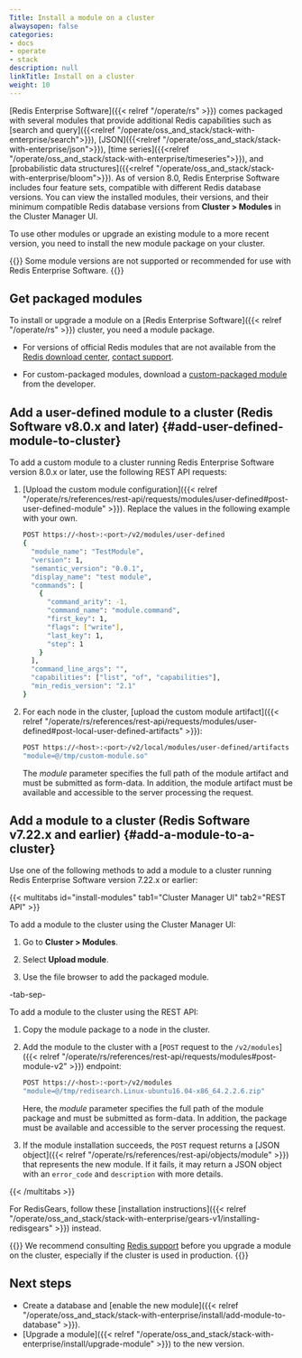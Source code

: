 ```yaml
---
Title: Install a module on a cluster
alwaysopen: false
categories:
- docs
- operate
- stack
description: null
linkTitle: Install on a cluster
weight: 10
---
```


[Redis Enterprise Software]({{< relref "/operate/rs" >}}) comes packaged with several modules that provide additional Redis capabilities such as [search and query]({{<relref "/operate/oss_and_stack/stack-with-enterprise/search">}}), [JSON]({{<relref "/operate/oss_and_stack/stack-with-enterprise/json">}}), [time series]({{<relref "/operate/oss_and_stack/stack-with-enterprise/timeseries">}}), and [probabilistic data structures]({{<relref "/operate/oss_and_stack/stack-with-enterprise/bloom">}}). As of version 8.0, Redis Enterprise Software includes four feature sets, compatible with different Redis database versions. You can view the installed modules, their versions, and their minimum compatible Redis database versions from **Cluster > Modules** in the Cluster Manager UI.

To use other modules or upgrade an existing module to a more recent version, you need to install the new module package on your cluster.

{{<warning>}}
Some module versions are not supported or recommended for use with Redis Enterprise Software.
{{</warning>}}

## Get packaged modules

To install or upgrade a module on a [Redis Enterprise Software]({{< relref "/operate/rs" >}}) cluster, you need a module package.

- For versions of official Redis modules that are not available from the [Redis download center](https://redis.io/downloads/), [contact support](https://redis.io/support/).

- For custom-packaged modules, download a [custom-packaged module](https://redislabs.com/community/redis-modules-hub/) from the developer.

## Add a user-defined module to a cluster (Redis Software v8.0.x and later) {#add-user-defined-module-to-cluster}

To add a custom module to a cluster running Redis Enterprise Software version 8.0.x or later, use the following REST API requests:

1. [Upload the custom module configuration]({{< relref "/operate/rs/references/rest-api/requests/modules/user-defined#post-user-defined-module" >}}). Replace the values in the following example with your own.

    ```sh
    POST https://<host>:<port>/v2/modules/user-defined
    {
      "module_name": "TestModule",
      "version": 1,
      "semantic_version": "0.0.1",
      "display_name": "test module",
      "commands": [
        {
          "command_arity": -1,
          "command_name": "module.command",
          "first_key": 1,
          "flags": ["write"],
          "last_key": 1,
          "step": 1
        }
      ],
      "command_line_args": "",
      "capabilities": ["list", "of", "capabilities"],
      "min_redis_version": "2.1"
    }
    ```

1. For each node in the cluster, [upload the custom module artifact]({{< relref "/operate/rs/references/rest-api/requests/modules/user-defined#post-local-user-defined-artifacts" >}}):

    ```sh
    POST https://<host>:<port>/v2/local/modules/user-defined/artifacts
    "module=@/tmp/custom-module.so"
    ```

    The *module* parameter specifies the full path of the module artifact and must be submitted as form-data. In addition, the module artifact must be available and accessible to the server processing the request.

## Add a module to a cluster (Redis Software v7.22.x and earlier) {#add-a-module-to-a-cluster}

Use one of the following methods to add a module to a cluster running Redis Enterprise Software version 7.22.x or earlier:

{{< multitabs id="install-modules" 
        tab1="Cluster Manager UI"
        tab2="REST API" >}}

To add a module to the cluster using the Cluster Manager UI:

1. Go to **Cluster > Modules**.

1. Select **Upload module**.

1. Use the file browser to add the packaged module.

-tab-sep-

To add a module to the cluster using the REST API:

1. Copy the module package to a node in the cluster.

1. Add the module to the cluster with a [`POST` request to the `/v2/modules`]({{< relref "/operate/rs/references/rest-api/requests/modules#post-module-v2" >}}) endpoint:

    ```sh
    POST https://<host>:<port>/v2/modules
    "module=@/tmp/redisearch.Linux-ubuntu16.04-x86_64.2.2.6.zip"
    ```

    Here, the *module* parameter specifies the full path of the module package and must be submitted as form-data. In addition, the package must be available and accessible to the server processing the request.

1. If the module installation succeeds, the `POST` request returns a [JSON object]({{< relref "/operate/rs/references/rest-api/objects/module" >}}) that represents the new module. If it fails, it may return a JSON object with an `error_code` and `description` with more details.

{{< /multitabs >}}

For RedisGears, follow these [installation instructions]({{< relref "/operate/oss_and_stack/stack-with-enterprise/gears-v1/installing-redisgears" >}}) instead.

{{<warning>}}
We recommend consulting [Redis support](https://redis.io/support/) before you upgrade a module on the cluster, especially if the cluster is used in production.
{{</warning>}}

## Next steps

- Create a database and [enable the new module]({{< relref "/operate/oss_and_stack/stack-with-enterprise/install/add-module-to-database" >}}).
- [Upgrade a module]({{< relref "/operate/oss_and_stack/stack-with-enterprise/install/upgrade-module" >}}) to the new version.
